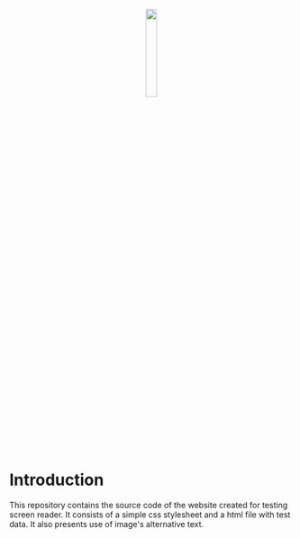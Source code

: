<p align="center">
<img width="20%" src="https://www.juwenalia.krakow.pl/juwekrk_red.svg" />
</p>

# Introduction

This repository contains the source code of the website created for testing screen reader.
It consists of a simple css stylesheet and a html file with test data.
It also presents use of image's alternative text.
